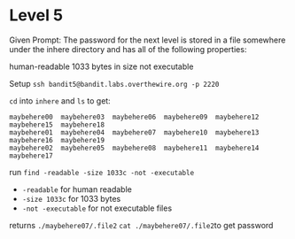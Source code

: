 # Level 5
Given Prompt: The password for the next level is stored in a file somewhere under the inhere directory and has all of the following properties:

human-readable
1033 bytes in size
not executable

Setup
`ssh bandit5@bandit.labs.overthewire.org -p 2220`

`cd` into `inhere` and `ls` to get:
```
maybehere00  maybehere03  maybehere06  maybehere09  maybehere12  maybehere15  maybehere18
maybehere01  maybehere04  maybehere07  maybehere10  maybehere13  maybehere16  maybehere19
maybehere02  maybehere05  maybehere08  maybehere11  maybehere14  maybehere17
```
run `find -readable -size 1033c -not -executable`
- `-readable` for human readable 
- `-size 1033c` for 1033 bytes
- `-not -executable` for not executable files

returns `./maybehere07/.file2`
`cat ./maybehere07/.file2`to get password
